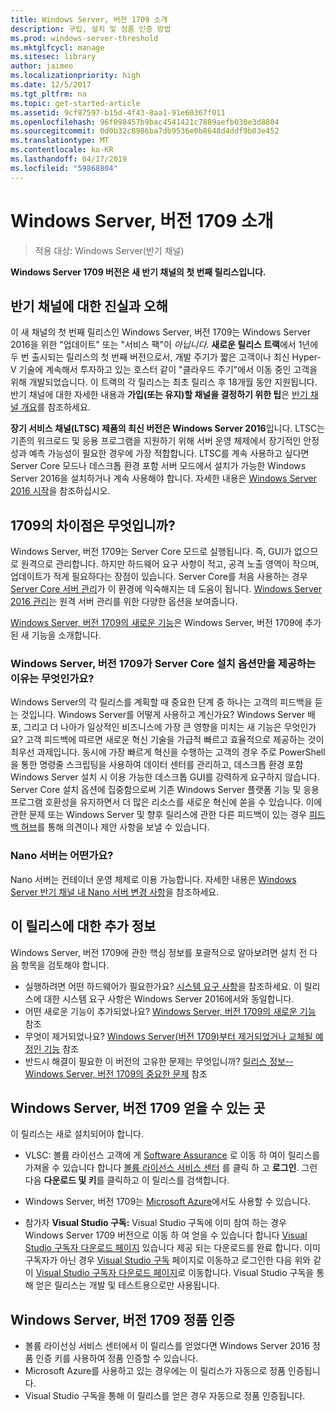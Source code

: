 ```yaml
---
title: Windows Server, 버전 1709 소개
description: 구입, 설치 및 정품 인증 방법
ms.prod: windows-server-threshold
ms.mktglfcycl: manage
ms.sitesec: library
author: jaimeo
ms.localizationpriority: high
ms.date: 12/5/2017
ms.tgt_pltfrm: na
ms.topic: get-started-article
ms.assetid: 9cf87597-b15d-4f43-8aa1-91e60367f011
ms.openlocfilehash: 96f098457b9bac4541421c7889aefb030e3d8804
ms.sourcegitcommit: 0d0b32c8986ba7db9536e0b8648d4ddf9b03e452
ms.translationtype: MT
ms.contentlocale: ko-KR
ms.lasthandoff: 04/17/2019
ms.locfileid: "59868804"
---
```

# <a name="introducing-windows-server-version-1709"></a>Windows Server, 버전 1709 소개

>적용 대상: Windows Server(반기 채널)

**Windows Server 1709 버전은 새 반기 채널의 첫 번째 릴리스입니다.** 

## <a name="what-the-semi-annual-channel-is--and-isnt"></a>반기 채널에 대한 진실과 오해
이 새 채널의 첫 번째 릴리스인 Windows Server, 버전 1709는 Windows Server 2016을 위한 "업데이트" 또는 "서비스 팩"이 *아닙니다*. **새로운 릴리스 트랙**에서 1년에 두 번 출시되는 릴리스의 첫 번째 버전으로서, 개발 주기가 짧은 고객이나 최신 Hyper-V 기술에 계속해서 투자하고 있는 호스터 같이 "클라우드 주기"에서 이동 중인 고객을 위해 개발되었습니다. 이 트랙의 각 릴리스는 최초 릴리스 후 18개월 동안 지원됩니다. 반기 채널에 대한 자세한 내용과 **가입(또는 유지)할 채널을 결정하기 위한 팁**은 [반기 채널 개요](semi-annual-channel-overview.md)를 참조하세요.


**장기 서비스 채널(LTSC) 제품의 최신 버전은 Windows Server 2016**입니다. LTSC는 기존의 워크로드 및 응용 프로그램을 지원하기 위해 서버 운영 체제에서 장기적인 안정성과 예측 가능성이 필요한 경우에 가장 적합합니다. LTSC를 계속 사용하고 싶다면 Server Core 모드나 데스크톱 환경 포함 서버 모드에서 설치가 가능한 Windows Server 2016을 설치하거나 계속 사용해야 합니다. 자세한 내용은 [Windows Server 2016 시작](https://docs.microsoft.com/windows-server/get-started/server-basics)을 참조하십시오.


## <a name="whats-different-about-1709"></a>1709의 차이점은 무엇입니까?

Windows Server, 버전 1709는 Server Core 모드로 실행됩니다. 즉, GUI가 없으므로 원격으로 관리합니다. 하지만 하드웨어 요구 사항이 적고, 공격 노출 영역이 작으며, 업데이트가 적게 필요하다는 장점이 있습니다. Server Core를 처음 사용하는 경우 [Server Core 서버 관리](../administration/server-core/server-core-manage.md)가 이 환경에 익숙해지는 데 도움이 됩니다. [Windows Server 2016 관리](../administration/manage-windows-server.md)는 원격 서버 관리를 위한 다양한 옵션을 보여줍니다.

[Windows Server, 버전 1709의 새로운 기능](whats-new-in-windows-server-1709.md)은 Windows Server, 버전 1709에 추가된 새 기능을 소개합니다.

### <a name="why-does-windows-server-version-1709-offer-only-the-server-core-installation-option"></a>Windows Server, 버전 1709가 Server Core 설치 옵션만을 제공하는 이유는 무엇인가요?
Windows Server의 각 릴리스를 계획할 때 중요한 단계 중 하나는 고객의 피드백을 듣는 것입니다. Windows Server를 어떻게 사용하고 계신가요? Windows Server 배포, 그리고 더 나아가 일상적인 비즈니스에 가장 큰 영향을 미치는 새 기능은 무엇인가요? 고객 피드백에 따르면 새로운 혁신 기술을 가급적 빠르고 효율적으로 제공하는 것이 최우선 과제입니다. 동시에 가장 빠르게 혁신을 수행하는 고객의 경우 주로 PowerShell을 통한 명령줄 스크립팅을 사용하여 데이터 센터를 관리하고, 데스크톱 환경 포함 Windows Server 설치 시 이용 가능한 데스크톱 GUI를 강력하게 요구하지 않습니다. Server Core 설치 옵션에 집중함으로써 기존 Windows Server 플랫폼 기능 및 응용 프로그램 호환성을 유지하면서 더 많은 리소스를 새로운 혁신에 쏟을 수 있습니다. 이에 관한 문제 또는 Windows Server 및 향후 릴리스에 관한 다른 피드백이 있는 경우 [피드백 허브](https://support.microsoft.com/help/4021566/windows-10-send-feedback-to-microsoft-with-feedback-hub-app)를 통해 의견이나 제안 사항을 보낼 수 있습니다.


### <a name="what-about-nano-server"></a>Nano 서버는 어떤가요?
Nano 서버는 컨테이너 운영 체제로 이용 가능합니다. 자세한 내용은 [Windows Server 반기 채널 내 Nano 서버 변경 사항](nano-in-semi-annual-channel.md)을 참조하세요.

## <a name="additional-information-about-this-release"></a>이 릴리스에 대한 추가 정보
Windows Server, 버전 1709에 관한 핵심 정보를 포괄적으로 알아보려면 설치 전 다음 항목을 검토해야 합니다.

- 실행하려면 어떤 하드웨어가 필요한가요? [시스템 요구 사항](system-requirements.md)을 참조하세요. 이 릴리스에 대한 시스템 요구 사항은 Windows Server 2016에서와 동일합니다.
- 어떤 새로운 기능이 추가되었나요? [Windows Server, 버전 1709의 새로운 기능](whats-new-in-windows-server-1709.md) 참조
- 무엇이 제거되었나요? [Windows Server(버전 1709)부터 제거되었거나 교체될 예정인 기능](Removed-Features-1709.md) 참조
- 반드시 해결이 필요한 이 버전의 고유한 문제는 무엇입니까? [릴리스 정보--Windows Server, 버전 1709의 중요한 문제](server-1709-relnotes.md) 참조


## <a name="where-to-obtain-windows-server-version-1709"></a>Windows Server, 버전 1709 얻을 수 있는 곳

이 릴리스는 새로 설치되어야 합니다.

- VLSC: 볼륨 라이선스 고객에 게 [Software Assurance](https://www.microsoft.com/en-us/licensing/licensing-programs/software-assurance-default.aspx) 로 이동 하 여이 릴리스를 가져올 수 있습니다 합니다 [볼륨 라이선스 서비스 센터](https://www.microsoft.com/Licensing/servicecenter/default.aspx) 를 클릭 하 고 **로그인**. 그런 다음 **다운로드 및 키**를 클릭하고 이 릴리스를 검색합니다. 

- Windows Server, 버전 1709는 [Microsoft Azure](https://azuremarketplace.microsoft.com/en-us/marketplace/apps/Microsoft.WindowsServer?tab=Overview)에서도 사용할 수 있습니다.

- 참가자 **Visual Studio 구독:** Visual Studio 구독에 이미 참여 하는 경우 Windows Server 1709 버전으로 이동 하 여 얻을 수 있습니다 합니다 [Visual Studio 구독자 다운로드 페이지](https://my.visualstudio.com/downloads?pid=2347) 있습니다 제공 되는 다운로드를 완료 합니다. 이미 구독자가 아닌 경우 [Visual Studio 구독](https://www.visualstudio.com/subscriptions/) 페이지로 이동하고 로그인한 다음 위와 같이 [Visual Studio 구독자 다운로드 페이지](https://my.visualstudio.com/downloads?pid=2347)로 이동합니다. Visual Studio 구독을 통해 얻은 릴리스는 개발 및 테스트용으로만 사용됩니다.




## <a name="activating-windows-server-version-1709"></a>Windows Server, 버전 1709 정품 인증

- 볼륨 라이선싱 서비스 센터에서 이 릴리스를 얻었다면 Windows Server 2016 정품 인증 키를 사용하여 정품 인증할 수 있습니다.
- Microsoft Azure를 사용하고 있는 경우에는 이 릴리스가 자동으로 정품 인증됩니다.
- Visual Studio 구독을 통해 이 릴리스를 얻은 경우 자동으로 정품 인증됩니다.